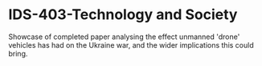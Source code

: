 # IDS-403-Technology and Society
Showcase of completed paper analysing the effect unmanned 'drone' vehicles has had on the Ukraine war, and the wider implications this could bring. 
